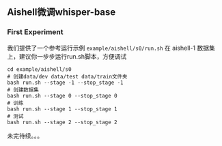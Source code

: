 ## Aishell微调whisper-base


### First Experiment

我们提供了一个参考运行示例 `example/aishell/s0/run.sh` 在 aishell-1 数据集上，建议你一步步运行run.sh脚本，方便调试

```
cd example/aishell/s0
# 创建data/dev data/test data/train文件夹
bash run.sh --stage -1 --stop_stage -1
# 创建数据集
bash run.sh --stage 0 --stop_stage 0
# 训练
bash run.sh --stage 1 --stop_stage 1
# 测试
bash run.sh --stage 2 --stop_stage 2
```

未完待续。。。
